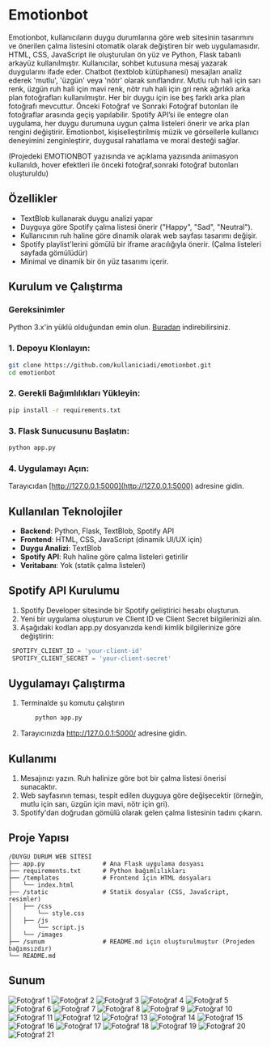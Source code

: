 # Emotionbot 
Emotionbot, kullanıcıların duygu durumlarına göre web 
sitesinin tasarımını ve önerilen çalma listesini otomatik olarak 
değiştiren bir web uygulamasıdır. HTML, CSS, JavaScript ile 
oluşturulan ön yüz ve Python, Flask tabanlı arkayüz kullanılmıştır. 
Kullanıcılar, sohbet kutusuna mesaj yazarak duygularını ifade eder. 
Chatbot (textblob kütüphanesi) mesajları analiz ederek 'mutlu', 'üzgün' veya
'nötr' olarak sınıflandırır. Mutlu ruh hali için sarı renk, üzgün ruh hali için 
mavi renk, nötr ruh hali için gri renk ağırlıklı arka plan fotoğrafları kullanılmıştır. 
Her bir duygu için ise beş farklı arka plan fotoğrafı mevcuttur. Önceki Fotoğraf
ve Sonraki Fotoğraf butonları ile fotoğraflar arasında geçiş yapılabilir.
Spotify API’si ile entegre olan uygulama, her duygu durumuna uygun çalma listeleri
önerir ve arka plan rengini değiştirir. Emotionbot, kişiselleştirilmiş müzik ve 
görsellerle kullanıcı deneyimini zenginleştirir, duygusal rahatlama ve 
moral desteği sağlar.

(Projedeki EMOTIONBOT yazısında ve açıklama yazısında animasyon kullanıldı,
hover efektleri ile önceki fotoğraf,sonraki fotoğraf butonları oluşturuldu)


## Özellikler
- TextBlob kullanarak duygu analizi yapar
- Duyguya göre Spotify çalma listesi önerir ("Happy", "Sad", "Neutral").
- Kullanıcının ruh haline göre dinamik olarak web sayfası tasarımı değişir.
- Spotify playlist'lerini gömülü bir iframe aracılığıyla önerir. (Çalma listeleri sayfada gömülüdür)
- Minimal ve dinamik bir ön yüz tasarımı içerir.

## Kurulum ve Çalıştırma

### Gereksinimler
Python 3.x'in yüklü olduğundan emin olun. [Buradan](https://www.python.org/downloads/) indirebilirsiniz.

### 1. Depoyu Klonlayın:
   ```bash
   git clone https://github.com/kullaniciadi/emotionbot.git
   cd emotionbot
   ```

### 2. Gerekli Bağımlılıkları Yükleyin:
   ```bash
   pip install -r requirements.txt
   ```

### 3. Flask Sunucusunu Başlatın:
   ```bash
   python app.py
   ```

### 4. Uygulamayı Açın:
Tarayıcıdan [http://127.0.0.1:5000](http://127.0.0.1:5000) adresine gidin.

## Kullanılan Teknolojiler

- **Backend**: Python, Flask, TextBlob, Spotify API
- **Frontend**: HTML, CSS, JavaScript (dinamik UI/UX için)
- **Duygu Analizi**: TextBlob
- **Spotify API**: Ruh haline göre çalma listeleri getirilir
- **Veritabanı**: Yok (statik çalma listeleri)

## Spotify API Kurulumu
 1. Spotify Developer sitesinde bir Spotify geliştirici hesabı oluşturun.
 2. Yeni bir uygulama oluşturun ve Client ID ve Client Secret bilgilerinizi alın.
 3. Aşağıdaki kodları app.py dosyanızda kendi kimlik bilgilerinize göre değiştirin:

```python
 SPOTIFY_CLIENT_ID = 'your-client-id'
 SPOTIFY_CLIENT_SECRET = 'your-client-secret'
```
## Uygulamayı Çalıştırma
  1. Terminalde şu komutu çalıştırın
     ```bash
         python app.py
     ```
  2. Tarayıcınızda http://127.0.0.1:5000/ adresine gidin.

## Kullanımı
1. Mesajınızı yazın. Ruh halinize göre bot bir çalma listesi önerisi sunacaktır.
2. Web sayfasının teması, tespit edilen duyguya göre değişecektir (örneğin, mutlu için sarı, üzgün 
   için mavi, nötr için gri).
3. Spotify'dan doğrudan gömülü olarak gelen çalma listesinin tadını çıkarın.
 
## Proje Yapısı

```
/DUYGU DURUM WEB SITESI
├── app.py                # Ana Flask uygulama dosyası
├── requirements.txt      # Python bağımlılıkları
├── /templates            # Frontend için HTML dosyaları
│   └── index.html
├── /static               # Statik dosyalar (CSS, JavaScript, resimler)
│   ├── /css
│       └── style.css
│   ├── /js
│       └── script.js
│   └── /images
├── /sunum                # README.md için oluşturulmuştur (Projeden bağımsızdır) 
└── README.md

```

## Sunum
![Fotoğraf 1](sunum/1.png)
![Fotoğraf 2](sunum/2.png)
![Fotoğraf 3](sunum/3.png)
![Fotoğraf 4](sunum/4.png)
![Fotoğraf 5](sunum/5.png)
![Fotoğraf 6](sunum/6.png)
![Fotoğraf 7](sunum/h1.png)
![Fotoğraf 8](sunum/h2.png)
![Fotoğraf 9](sunum/h3.png)
![Fotoğraf 10](sunum/h4.png)
![Fotoğraf 11](sunum/h5.png)
![Fotoğraf 12](sunum/n1.png)
![Fotoğraf 13](sunum/n2.png)
![Fotoğraf 14](sunum/n3.png)
![Fotoğraf 15](sunum/n4.png)
![Fotoğraf 16](sunum/n5.png)
![Fotoğraf 17](sunum/s1.png)
![Fotoğraf 18](sunum/s2.png)
![Fotoğraf 19](sunum/s3.png)
![Fotoğraf 20](sunum/s4.png)
![Fotoğraf 21](sunum/s5.png)




